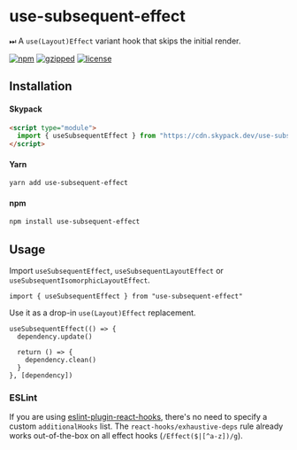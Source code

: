 # use-subsequent-effect

⏭ A `use(Layout)Effect` variant hook that skips the initial render.

[![npm](https://img.shields.io/npm/v/use-subsequent-effect?color=%2385f)](https://www.npmjs.com/package/use-subsequent-effect) [![gzipped](https://img.shields.io/bundlephobia/minzip/use-subsequent-effect?label=gzipped&color=%23d5e)](https://www.npmjs.com/package/use-subsequent-effect) [![license](https://img.shields.io/github/license/bouchenoiremarc/use-subsequent-effect?color=%23e48)](https://github.com/bouchenoiremarc/use-subsequent-effect/blob/main/LICENSE)

## Installation

#### Skypack

```html
<script type="module">
  import { useSubsequentEffect } from "https://cdn.skypack.dev/use-subsequent-effect"
</script>
```

#### Yarn

```sh
yarn add use-subsequent-effect
```

#### npm

```sh
npm install use-subsequent-effect
```

## Usage

Import `useSubsequentEffect`, `useSubsequentLayoutEffect` or `useSubsequentIsomorphicLayoutEffect`.

```tsx
import { useSubsequentEffect } from "use-subsequent-effect"
```

Use it as a drop-in `use(Layout)Effect` replacement.

```tsx
useSubsequentEffect(() => {
  dependency.update()

  return () => {
    dependency.clean()
  }
}, [dependency])
```

### ESLint

If you are using [eslint-plugin-react-hooks](https://www.npmjs.com/package/eslint-plugin-react-hooks), there's no need to specify a custom `additionalHooks` list. The `react-hooks/exhaustive-deps` rule already works out-of-the-box on all effect hooks (`/Effect($|[^a-z])/g`).
